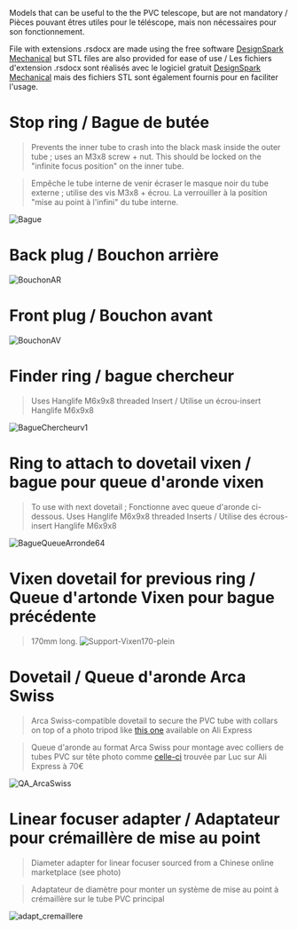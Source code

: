Models that can be useful to the the PVC telescope, but are not mandatory / Pièces pouvant êtres utiles pour le téléscope, mais non nécessaires pour son fonctionnement.

File with extensions .rsdocx are made using the free software [DesignSpark Mechanical](https://en.wikipedia.org/wiki/DesignSpark_Mechanical) but STL files are also provided for ease of use / Les fichiers d'extension .rsdocx sont réalisés avec le logiciel gratuit [DesignSpark Mechanical](https://en.wikipedia.org/wiki/DesignSpark_Mechanical) mais des fichiers STL sont également fournis pour en faciliter l'usage.

# Stop ring / Bague de butée #
> Prevents the inner tube to crash into the black mask inside the outer tube ; uses an M3x8 screw + nut. This should be locked on the "infinite focus position" on the inner tube.

> Empêche le tube interne de venir écraser le masque noir du tube externe ; utilise des vis M3x8 + écrou. La verrouiller à la position "mise au point à l'infini" du tube interne.

![Bague](Lunette-BagueButee.png)

# Back plug / Bouchon arrière #

![BouchonAR](Lunette-BouchonAR.png)

# Front plug / Bouchon avant #

![BouchonAV](Lunette-BouchonAV.png)

# Finder ring / bague chercheur

> Uses Hanglife M6x9x8 threaded Insert / Utilise un écrou-insert Hanglife M6x9x8

![BagueChercheurv1](LunetteDIY60-BagueChercheur1.jpg)

# Ring to attach to dovetail vixen / bague pour queue d'aronde vixen

> To use with next dovetail ; Fonctionne avec queue d'aronde ci-dessous.
> Uses Hanglife M6x9x8 threaded Inserts / Utilise des écrous-insert Hanglife M6x9x8

![BagueQueueArronde64](BagueQueueArronde64.jpg)

# Vixen dovetail for previous ring / Queue d'artonde Vixen pour bague précédente

> 170mm long.
![Support-Vixen170-plein](Support-Vixen170-plein.jpg)

# Dovetail / Queue d'aronde Arca Swiss #

> Arca Swiss-compatible dovetail to secure the PVC tube with collars on top of a photo tripod like [this one](https://en.aliexpress.com/item/1005004657916177.html) available on Ali Express
 
> Queue d'aronde au format Arca Swiss pour montage avec colliers de tubes PVC sur tête photo comme [celle-ci](https://fr.aliexpress.com/item/1005004657916177.html) trouvée par Luc sur Ali Express à 70€

![QA_ArcaSwiss](arca-swiss.jpg)

# Linear focuser adapter / Adaptateur pour crémaillère de mise au point

> Diameter adapter for linear focuser sourced from a Chinese online marketplace (see photo)

> Adaptateur de diamètre pour monter un système de mise au point à crémaillère sur le tube PVC principal

![adapt_cremaillere](adapt-59-63_cremaillere.png)
